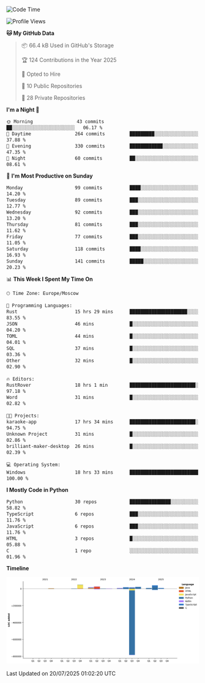 <!--START_SECTION:waka-->
![Code Time](http://img.shields.io/badge/Code%20Time-746%20hrs%2035%20mins-blue)

![Profile Views](http://img.shields.io/badge/Profile%20Views-0-blue)

**🐱 My GitHub Data** 

> 📦 66.4 kB Used in GitHub's Storage 
 > 
> 🏆 124 Contributions in the Year 2025
 > 
> 💼 Opted to Hire
 > 
> 📜 10 Public Repositories 
 > 
> 🔑 28 Private Repositories 
 > 
**I'm a Night 🦉** 

```text
🌞 Morning                43 commits          ██░░░░░░░░░░░░░░░░░░░░░░░   06.17 % 
🌆 Daytime                264 commits         █████████░░░░░░░░░░░░░░░░   37.88 % 
🌃 Evening                330 commits         ████████████░░░░░░░░░░░░░   47.35 % 
🌙 Night                  60 commits          ██░░░░░░░░░░░░░░░░░░░░░░░   08.61 % 
```
📅 **I'm Most Productive on Sunday** 

```text
Monday                   99 commits          ████░░░░░░░░░░░░░░░░░░░░░   14.20 % 
Tuesday                  89 commits          ███░░░░░░░░░░░░░░░░░░░░░░   12.77 % 
Wednesday                92 commits          ███░░░░░░░░░░░░░░░░░░░░░░   13.20 % 
Thursday                 81 commits          ███░░░░░░░░░░░░░░░░░░░░░░   11.62 % 
Friday                   77 commits          ███░░░░░░░░░░░░░░░░░░░░░░   11.05 % 
Saturday                 118 commits         ████░░░░░░░░░░░░░░░░░░░░░   16.93 % 
Sunday                   141 commits         █████░░░░░░░░░░░░░░░░░░░░   20.23 % 
```


📊 **This Week I Spent My Time On** 

```text
🕑︎ Time Zone: Europe/Moscow

💬 Programming Languages: 
Rust                     15 hrs 29 mins      █████████████████████░░░░   83.55 % 
JSON                     46 mins             █░░░░░░░░░░░░░░░░░░░░░░░░   04.20 % 
TOML                     44 mins             █░░░░░░░░░░░░░░░░░░░░░░░░   04.01 % 
SQL                      37 mins             █░░░░░░░░░░░░░░░░░░░░░░░░   03.36 % 
Other                    32 mins             █░░░░░░░░░░░░░░░░░░░░░░░░   02.90 % 

🔥 Editors: 
RustRover                18 hrs 1 min        ████████████████████████░   97.18 % 
Word                     31 mins             █░░░░░░░░░░░░░░░░░░░░░░░░   02.82 % 

🐱‍💻 Projects: 
karaoke-app              17 hrs 34 mins      ████████████████████████░   94.75 % 
Unknown Project          31 mins             █░░░░░░░░░░░░░░░░░░░░░░░░   02.86 % 
brilliant-maker-desktop  26 mins             █░░░░░░░░░░░░░░░░░░░░░░░░   02.39 % 

💻 Operating System: 
Windows                  18 hrs 33 mins      █████████████████████████   100.00 % 
```

**I Mostly Code in Python** 

```text
Python                   30 repos            ███████████████░░░░░░░░░░   58.82 % 
TypeScript               6 repos             ███░░░░░░░░░░░░░░░░░░░░░░   11.76 % 
JavaScript               6 repos             ███░░░░░░░░░░░░░░░░░░░░░░   11.76 % 
HTML                     3 repos             █░░░░░░░░░░░░░░░░░░░░░░░░   05.88 % 
C                        1 repo              ░░░░░░░░░░░░░░░░░░░░░░░░░   01.96 % 
```



**Timeline**

![Lines of Code chart](https://raw.githubusercontent.com/adlemx/adlemx/main/assets/bar_graph.png)


 Last Updated on 20/07/2025 01:02:20 UTC
<!--END_SECTION:waka-->
